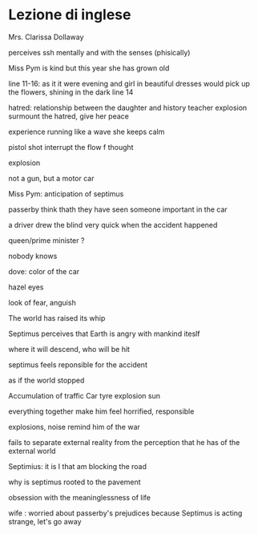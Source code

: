 # Lezione di inglese

Mrs. Clarissa Dollaway

perceives ssh mentally and with the senses (phisically)

Miss Pym is kind but this year she has grown old

line 11-16: as it it were evening and girl in beautiful dresses would pick up the flowers, shining in the dark
line 14

hatred: relationship between the daughter and history teacher
explosion surmount the hatred, give her peace

experience running like a wave 
she keeps calm

pistol shot interrupt the flow f thought

explosion

not a gun, but a motor car

Miss Pym: anticipation of septimus

passerby think thath they have seen someone important in the car

a driver drew the blind very quick when the accident happened

queen/prime minister ?

nobody knows

dove: color of the car

hazel eyes

look of fear, anguish


The world has raised its whip

Septimus perceives that Earth is angry with mankind iteslf

where it will descend, who will be hit

septimus feels reponsible for the accident

as if the world stopped


Accumulation of traffic
Car tyre explosion
sun

everything together make him feel  horrified, responsible

explosions, noise remind him of the war

fails to separate external reality from the perception that he has of the external world



Septimius: it is I that am blocking the road

why is septimus rooted to the pavement 

obsession with the meaninglessness of life


wife : worried about passerby's prejudices because Septimus is acting strange, let's go away
<!--stackedit_data:
eyJoaXN0b3J5IjpbMjEwODY3OTM5LDgwMzY0NDEwNCwtMjAwMD
YzMDIxNV19
-->